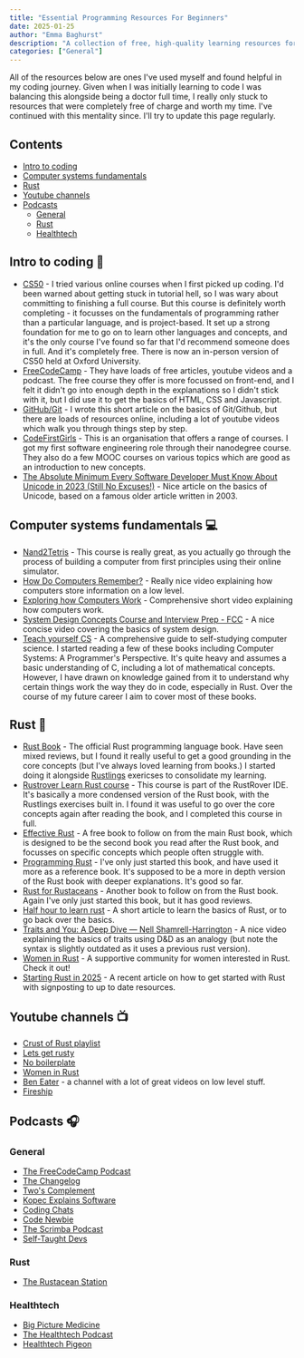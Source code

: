 ```yaml
---
title: "Essential Programming Resources For Beginners"
date: 2025-01-25
author: "Emma Baghurst"
description: "A collection of free, high-quality learning resources for programming, computer systems, and Rust."
categories: ["General"]
---
```


All of the resources below are ones I've used myself and found helpful in my coding journey. Given when I was initially learning to code I was balancing this alongside being a doctor full time, I really only stuck to resources that were completely free of charge and worth my time. I've continued with this mentality since. I'll try to update this page regularly.

## Contents

- [Intro to coding](#intro-to-coding-)
- [Computer systems fundamentals](#computer-systems-fundamentals-)
- [Rust](#rust-)
- [Youtube channels](#youtube-channels-)
- [Podcasts](#podcasts-)
  - [General](#general)
  - [Rust](#rust-1)
  - [Healthtech](#healthtech)

## Intro to coding 🚀
- [CS50](https://cs50.harvard.edu/x/) - I tried various online courses when I first picked up coding. I'd been warned about getting stuck in tutorial hell, so I was wary about committing to finishing a full course. But this course is definitely worth completing - it focusses on the fundamentals of programming rather than a particular language, and is project-based. It set up a strong foundation for me to go on to learn other languages and concepts, and it's the only course I've found so far that I'd recommend someone does in full. And it's completely free. There is now an in-person version of CS50 held at Oxford University.
- [FreeCodeCamp](https://www.freecodecamp.org/) - They have loads of free articles, youtube videos and a podcast. The free course they offer is more focussed on front-end, and I felt it didn't go into enough depth in the explanations so I didn't stick with it, but I did use it to get the basics of HTML, CSS and Javascript.
- [GitHub/Git](https://github.com/docode-uk/stage-1-curriculum/blob/2-git-basics/git/git_basics.md) - I wrote this short article on the basics of Git/Github, but there are loads of resources online, including a lot of youtube videos which walk you through things step by step.
- [CodeFirstGirls](https://codefirstgirls.com/) - This is an organisation that offers a range of courses. I got my first software engineering role through their nanodegree course. They also do a few MOOC courses on various topics which are good as an introduction to new concepts.
- [The Absolute Minimum Every Software Developer Must Know About Unicode in 2023 (Still No Excuses!)](https://tonsky.me/blog/unicode/) - Nice article on the basics of Unicode, based on a famous older article written in 2003.

## Computer systems fundamentals 💻
- [Nand2Tetris](https://www.nand2tetris.org/) - This course is really great, as you actually go through the process of building a computer from first principles using their online simulator.
- [How Do Computers Remember?](https://youtu.be/I0-izyq6q5s?si=OCw7yyGoV6EaN0cY) - Really nice video explaining how computers store information on a low level.
- [Exploring how Computers Work](https://www.youtube.com/watch?v=QZwneRb-zqA) - Comprehensive short video explaining how computers work.
- [System Design Concepts Course and Interview Prep - FCC](https://youtu.be/F2FmTdLtb_4?si=TJWKUxjd_HlISWgR) - A nice concise video covering the basics of system design.
- [Teach yourself CS](https://teachyourselfcs.com/) - A comprehensive guide to self-studying computer science. I started reading a few of these books including Computer Systems: A Programmer's Perspective. It's quite heavy and assumes a basic understanding of C, including a lot of mathematical concepts. However, I have drawn on knowledge gained from it to understand why certain things work the way they do in code, especially in Rust. Over the course of my future career I aim to cover most of these books.

## Rust 🦀
- [Rust Book](https://doc.rust-lang.org/book/) - The official Rust programming language book. Have seen mixed reviews, but I found it really useful to get a good grounding in the core concepts (but I've always loved learning from books.) I started doing it alongside [Rustlings](https://github.com/rust-lang/rustlings) exericses to consolidate my learning.
- [Rustrover Learn Rust course](https://plugins.jetbrains.com/plugin/16631-learn-rust) - This course is part of the RustRover IDE. It's basically a more condensed version of the Rust book, with the Rustlings exercises built in. I found it was useful to go over the core concepts again after reading the book, and I completed this course in full.
- [Effective Rust](https://www.lurklurk.org/effective-rust/) - A free book to follow on from the main Rust book, which is designed to be the second book you read after the Rust book, and focusses on specific concepts which people often struggle with.
- [Programming Rust](https://www.oreilly.com/library/view/programming-rust-2nd/9781492052586/) - I've only just started this book, and have used it more as a reference book. It's supposed to be a more in depth version of the Rust book with deeper explanations. It's good so far.
- [Rust for Rustaceans](https://github.com/nrc/r4rs) - Another book to follow on from the Rust book. Again I've only just started this book, but it has good reviews.
- [Half hour to learn rust](https://fasterthanli.me/articles/a-half-hour-to-learn-rust) - A short article to learn the basics of Rust, or to go back over the basics.
- [Traits and You: A Deep Dive — Nell Shamrell-Harrington](https://www.youtube.com/watch?v=grU-4u0Okto) - A nice video explaining the basics of traits using D&D as an analogy (but note the syntax is slightly outdated as it uses a previous rust version).
- [Women in Rust](https://www.meetup.com/women-in-rust/) - A supportive community for women interested in Rust. Check it out!
- [Starting Rust in 2025](https://bentebent.github.io/posts/starting-rust-2025/) - A recent article on how to get started with Rust with signposting to up to date resources.

## Youtube channels 📺
- [Crust of Rust playlist](https://www.youtube.com/playlist?list=PLqbS7AVVErFiWDOAVrPt7aYmnuuOLYvOa)
- [Lets get rusty](https://www.youtube.com/@letsgetrusty)
- [No boilerplate](https://www.youtube.com/@NoBoilerplate)
- [Women in Rust](https://www.youtube.com/@WomenInRust)
- [Ben Eater](https://www.youtube.com/@BenEater) - a channel with a lot of great videos on low level stuff.
- [Fireship](https://www.youtube.com/@Fireship)

## Podcasts 🎧

### General
- [The FreeCodeCamp Podcast](https://open.spotify.com/show/4XKDKi1FwTbgn51nPuRDfZ?si=550f97cf80df4a64)
- [The Changelog](https://open.spotify.com/show/5bBki72YeKSLUqyD94qsuJ?si=fda4195e068f40ce)
- [Two's Complement](https://open.spotify.com/show/52irDllU36Y3mOBbBIxyNd?si=a439e1bb96ff41c2)
- [Kopec Explains Software](https://open.spotify.com/show/6pjmozMdj7K6oHPIjX9Ld3?si=0c5fac4a37a9482c)
- [Coding Chats](https://open.spotify.com/show/59GU7gzyK2RdIDVkhNS2nt?si=727d96677e2247be)
- [Code Newbie](https://open.spotify.com/show/2T2OwucPOy2uDG1CUsjIMB?si=923d407219d54312)
- [The Scrimba Podcast](https://open.spotify.com/show/1oJamVudy2v3oSJTejUyus?si=0e74772f8aa44356)
- [Self-Taught Devs](https://open.spotify.com/show/4g08UndVH5YfVQWsiXxs9o?si=4df6644f22184587)

### Rust
- [The Rustacean Station](https://open.spotify.com/show/4XKDKi1FwTbgn51nPuRDfZ?si=550f97cf80df4a64)

### Healthtech
- [Big Picture Medicine](https://open.spotify.com/show/5707RPmWOJkVZyUHNRSUfS?si=0c2ccfe20be0411f)
- [The Healthtech Podcast](https://open.spotify.com/show/4TH991deR5ZZLNAbJc14WW?si=67127ffd169b49c3)
- [Healthtech Pigeon](https://open.spotify.com/show/6EL8OyheupYtodanDbiI9g?si=e2fa2e0ff2f9415d)